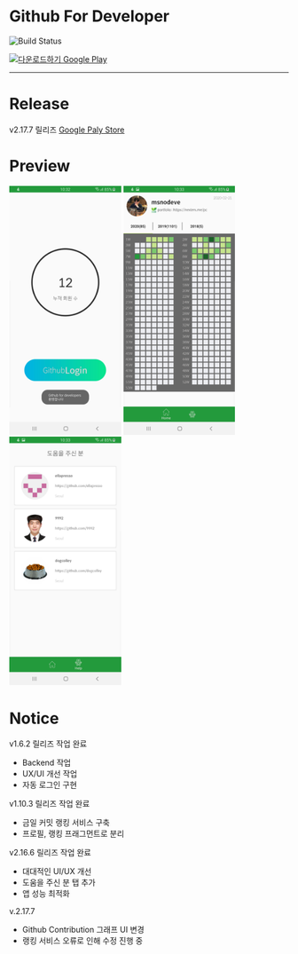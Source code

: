 # Github For Developer
![Build Status](https://travis-ci.org/msnodeve/Github-for-Developer.svg?branch=master)

<a href='https://play.google.com/store/apps/details?id=com.seok.gitfordeveloper&pcampaignid=MKT-Other-global-all-co-prtnr-py-PartBadge-Mar2515-1'><img alt='다운로드하기 Google Play' src='https://play.google.com/intl/ko/badges/images/generic/ko_badge_web_generic.png' width="15%"/></a>

***

# Release

v2.17.7 릴리즈 [Google Paly Store](https://play.google.com/store/apps/details?id=com.seok.gfd)

# Preview

<img src="./img/preview05.png" width="40%" height="40%">
<img src="./img/preview04.png" width="40%" height="40%">
<img src="./img/preview03.png" width="40%" height="40%">


# Notice

v1.6.2 릴리즈 작업 완료
- Backend 작업
- UX/UI 개선 작업
- 자동 로그인 구현

v1.10.3 릴리즈 작업 완료
- 금일 커밋 랭킹 서비스 구축
- 프로필, 랭킹 프래그먼트로 분리

v2.16.6 릴리즈 작업 완료
- 대대적인 UI/UX 개선
- 도움을 주신 분 탭 추가
- 앱 성능 최적화

v.2.17.7
- Github Contribution 그래프 UI 변경
- 랭킹 서비스 오류로 인해 수정 진행 중